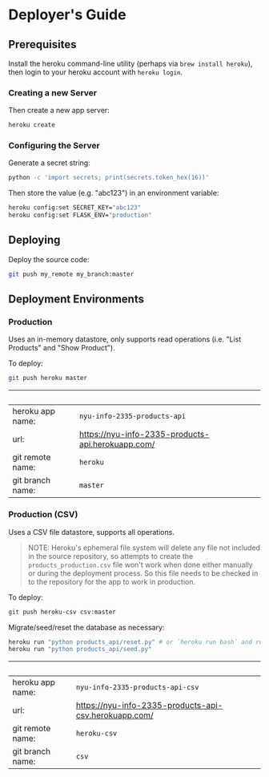 # Deployer's Guide

## Prerequisites

Install the heroku command-line utility (perhaps via `brew install heroku`), then login to your heroku account with `heroku login`.

### Creating a new Server

Then create a new app server:

```sh
heroku create
```

### Configuring the Server

Generate a secret string:

```sh
python -c 'import secrets; print(secrets.token_hex(16))'
```

Then store the value (e.g. "abc123") in an environment variable:

```sh
heroku config:set SECRET_KEY="abc123"
heroku config:set FLASK_ENV="production"
```

## Deploying

Deploy the source code:

```sh
git push my_remote my_branch:master
```

## Deployment Environments

### Production

Uses an in-memory datastore, only supports read operations (i.e. "List Products" and "Show Product").

To deploy:

```sh
git push heroku master
```

&nbsp; | &nbsp;
--- | ---
heroku app name: | `nyu-info-2335-products-api`
url: | https://nyu-info-2335-products-api.herokuapp.com/
git remote name: | `heroku`
git branch name: | `master`

### Production (CSV)

Uses a CSV file datastore, supports all operations.

> NOTE: Heroku's ephemeral file system will delete any file not included in the source repository, so attempts to create the `products_production.csv` file won't work when done either manually or during the deployment process. So this file needs to be checked in to the repository for the app to work in production.

To deploy:

```sh
git push heroku-csv csv:master
```

Migrate/seed/reset the database as necessary:

```sh
heroku run "python products_api/reset.py" # or `heroku run bash` and run the commands manually...
heroku run "python products_api/seed.py"
```

&nbsp; | &nbsp;
--- | ---
heroku app name: | `nyu-info-2335-products-api-csv`
url: | https://nyu-info-2335-products-api-csv.herokuapp.com/
git remote name: | `heroku-csv`
git branch name: | `csv`
